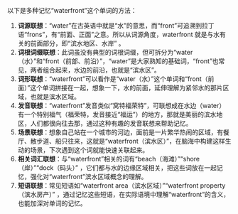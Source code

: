 以下是多种记忆“waterfront”这个单词的方法：
1. **词源联想**：“water”在古英语中就是“水”的意思，而“front”可追溯到拉丁语“frons”，有“前面、正面”之意。所以从词源角度，waterfront 就是与水有关的前面部分，即“滨水地区、水岸” 。
2. **词根词缀联想**：此词虽没有典型的词根词缀，但可拆分为“water（水）”和“front（前部、前沿）”，“water”是大家熟知的基础词，“front”也常见，两者组合起来，水边的前沿，也就是“滨水区”。
3. **词形联想**：“waterfront”可以看作是“water（水）”这个单词和“front（前面）”这个单词拼接在一起，想象一下，水的前面，延伸理解为紧邻水的那片区域，也就是滨水区域。
4. **发音联想**：“waterfront”发音类似“窝特福荣特”，可联想成在水边（water）有一个特别福气（福荣特，发音接近“福运”）的地方，那就是美丽的滨水地区，人们都很向往去那，通过这种有趣的发音联想来帮助记忆。
5. **场景联想**：想象自己站在一个城市的河边，面前是一片繁华热闹的区域，有餐厅、散步道、船只往来，这就是“waterfront（滨水区）”，在脑海中构建这样生动的场景，下次遇到这个词就能快速关联起来。
6. **相关词汇联想**：与“waterfront”相关的词有“beach（海滩）”“shore（岸）”“dock（码头）” ，它们都与水的边缘区域相关，把这些词放在一起记忆，强化对“waterfront”滨水区域概念的理解。 
7. **短语联想**：常见短语如“waterfront area（滨水区域）”“waterfront property（滨水房产）” ，通过记忆这些短语，在实际语境中理解“waterfront”的含义，也能加深对单词的记忆。 